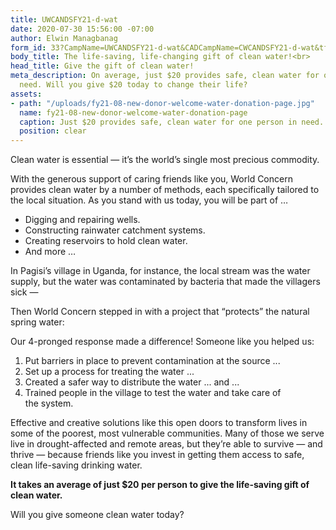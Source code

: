 ```yaml
---
title: UWCANDSFY21-d-wat
date: 2020-07-30 15:56:00 -07:00
author: Elwin Managbanag
form_id: 33?CampName=UWCANDSFY21-d-wat&CADCampName=CWCANDSFY21-d-wat&tfa_1202=Water
body_title: The life-saving, life-changing gift of clean water!<br>
head_title: Give the gift of clean water!
meta_description: On average, just $20 provides safe, clean water for one person in
  need. Will you give $20 today to change their life?
assets:
- path: "/uploads/fy21-08-new-donor-welcome-water-donation-page.jpg"
  name: fy21-08-new-donor-welcome-water-donation-page
  caption: Just $20 provides safe, clean water for one person in need.
  position: clear
---
```


Clean water is essential — it’s the world’s single most precious commodity.

With the generous support of caring friends like you, World Concern provides clean water by a number of methods, each specifically tailored to the local situation. As you stand with us today, you will be part of …

* Digging and repairing wells.
* Constructing rainwater catchment systems.
* Creating reservoirs to hold clean water.
* And more …

In Pagisi’s village in Uganda, for instance, the local stream was the water supply, but the water was contaminated by bacteria that made the villagers sick — 

Then World Concern stepped in with a project that “protects” the natural spring water: 

Our 4-pronged response made a difference! Someone like you helped us:
1. Put barriers in place to prevent contamination at the source ... 
2. Set up a process for treating the water&nbsp;...
3. Created a safer way to distribute the water&nbsp;... and&nbsp;... 
4. Trained people in the village to test the water and take care of the&nbsp;system.

Effective and creative solutions like this open doors to transform lives in some of the poorest, most vulnerable communities. Many of those we serve live in drought-affected and remote areas, but they’re able to survive&nbsp;— and thrive&nbsp;— because friends like you invest in getting them access to safe, clean life-saving drinking water.

**It takes an average of just $20 per person to give the life-saving gift of clean water.**

Will you give someone clean water today?
<br><br>
